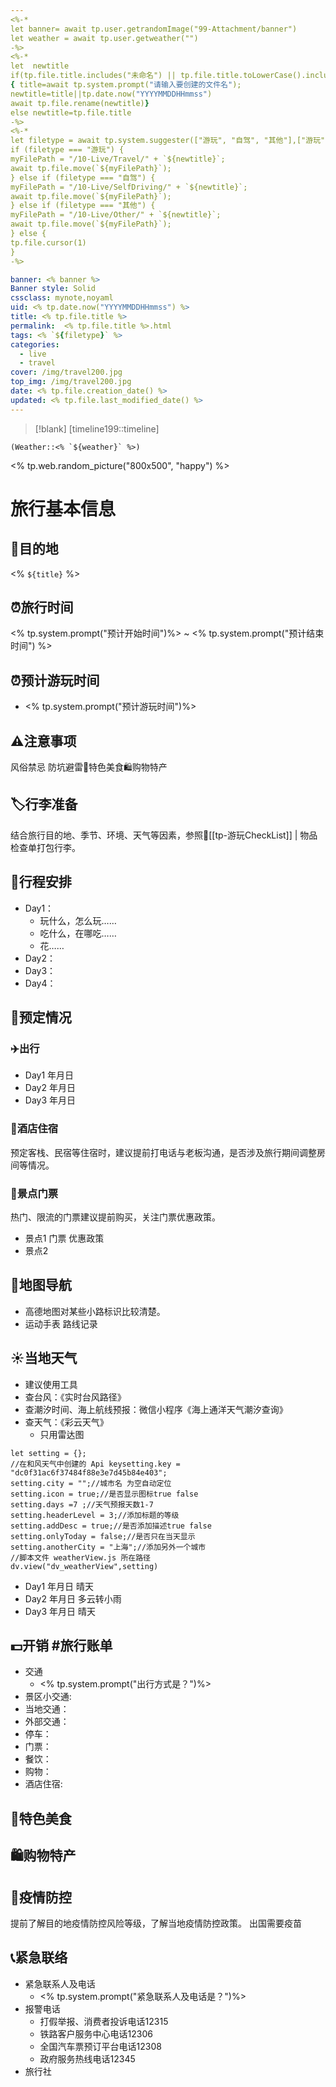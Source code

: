 ```yaml
---
<%-*
let banner= await tp.user.getrandomImage("99-Attachment/banner")
let weather = await tp.user.getweather("")
-%>
<%-*
let  newtitle
if(tp.file.title.includes("未命名") || tp.file.title.toLowerCase().includes("untitled"))
{ title=await tp.system.prompt("请输入要创建的文件名");
newtitle=title||tp.date.now("YYYYMMDDHHmmss")
await tp.file.rename(newtitle)}
else newtitle=tp.file.title
-%>
<%-*
let filetype = await tp.system.suggester(["游玩", "自驾", "其他"],["游玩", "自驾", "其他"], false, "路径放到哪里？")
if (filetype === "游玩") {
myFilePath = "/10-Live/Travel/" + `${newtitle}`;
await tp.file.move(`${myFilePath}`);
} else if (filetype === "自驾") {
myFilePath = "/10-Live/SelfDriving/" + `${newtitle}`;
await tp.file.move(`${myFilePath}`);
} else if (filetype === "其他") {
myFilePath = "/10-Live/Other/" + `${newtitle}`;
await tp.file.move(`${myFilePath}`);
} else {
tp.file.cursor(1)
}
-%>

banner: <% banner %>
Banner style: Solid
cssclass: mynote,noyaml
uid: <% tp.date.now("YYYYMMDDHHmmss") %> 
title: <% tp.file.title %>
permalink:  <% tp.file.title %>.html
tags: <% `${filetype}` %>
categories:
  - live
  - travel
cover: /img/travel200.jpg
top_img: /img/travel200.jpg
date: <% tp.file.creation_date() %>
updated: <% tp.file.last_modified_date() %>
---
```

> [!blank] 
> [timeline199::timeline]
```ad-flex
(Weather::<% `${weather}` %>)
```

<% tp.web.random_picture("800x500", "happy") %>

# 旅行基本信息

## 🎏目的地
 <% `${title}` %>

## ⏰旅行时间
<% tp.system.prompt("预计开始时间")%> ~  <% tp.system.prompt("预计结束时间") %>

## ⏰预计游玩时间
- <% tp.system.prompt("预计游玩时间")%>

## ⚠️注意事项
风俗禁忌
防坑避雷🍚特色美食🛍️购物特产

## 🏷️行李准备
结合旅行目的地、季节、环境、天气等因素，参照📇[[tp-游玩CheckList]]  | 物品检查单打包行李。

## 📑行程安排 
- Day1：
    - 玩什么，怎么玩……
    - 吃什么，在哪吃……
    - 花……
- Day2：
- Day3：
- Day4：

## 📒预定情况

### ✈️出行
- Day1  年月日   
- Day2  年月日   
- Day3  年月日   
### 🏨酒店住宿
预定客栈、民宿等住宿时，建议提前打电话与老板沟通，是否涉及旅行期间调整房间等情况。

### 🎫景点门票
热门、限流的门票建议提前购买，关注门票优惠政策。

- 景点1  门票  优惠政策
- 景点2

## 🧭地图导航
- 高德地图对某些小路标识比较清楚。
- 运动手表 路线记录

## ☀️当地天气

- 建议使用工具
- 查台风：《实时台风路径》 
- 查潮汐时间、海上航线预报：微信小程序《海上通洋天气潮汐查询》
- 查天气：《彩云天气》
    - 只用雷达图


```dataviewjs  
let setting = {};  
//在和风天气中创建的 Api keysetting.key = "dc0f31ac6f37484f88e3e7d45b84e403";  
setting.city = "";//城市名 为空自动定位  
setting.icon = true;//是否显示图标true false  
setting.days =7 ;//天气预报天数1-7  
setting.headerLevel = 3;//添加标题的等级  
setting.addDesc = true;//是否添加描述true false  
setting.onlyToday = false;//是否只在当天显示  
setting.anotherCity = "上海";//添加另外一个城市  
//脚本文件 weatherView.js 所在路径  
dv.view("dv_weatherView",setting)  
```

- Day1  年月日   晴天
- Day2  年月日   多云转小雨
- Day3  年月日   晴天



## 💵开销 #旅行账单

- 交通 
	- <% tp.system.prompt("出行方式是？")%>
- 景区小交通:
- 当地交通：
- 外部交通：
- 停车：
- 门票：
- 餐饮：
- 购物：
- 酒店住宿:

## 🍚特色美食

## 🛍️购物特产

## 🦠疫情防控

提前了解目的地疫情防控风险等级，了解当地疫情防控政策。
出国需要疫苗

## 📞紧急联络
- 紧急联系人及电话
	- <% tp.system.prompt("紧急联系人及电话是？")%>
- 报警电话
	- 打假举报、消费者投诉电话12315
	- 铁路客户服务中心电话12306
	- 全国汽车票预订平台电话12308
	- 政府服务热线电话12345
- 旅行社


